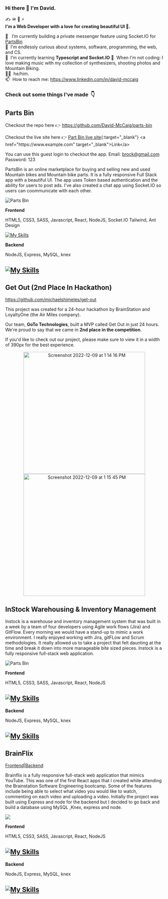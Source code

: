### Hi there 👋 I'm David.

✍️ 🪖 🚀 ⚡️  
**I'm a Web Developer with a love for creating beautiful UI 🌄.**

💼 &nbsp; I’m currently building a private messenger feature using Socket.IO for [PartsBin](https://github.com/David-McCaig/parts-bin)   
🔭 &nbsp;I'm endlessly curious about systems, software, programming, the web, and CS.  
🌱 &nbsp;I’m currently learning **Typescript and Socket.IO** 
🎹 &nbsp;When I'm not coding: I love making music with my collection of synthesizers, shooting photos and Mountain Biking.   
🙋‍♂️ &nbsp;he/him.
<br> 📫 &nbsp;How to reach me: https://www.linkedin.com/in/david-mccaig </br>


<h3>Check out some things I've made &nbsp;👇</h3>



## Parts Bin
Checkout the repo here 👉 https://github.com/David-McCaig/parts-bin

Checkout the live site here 👉   [Part Bin live site]([https://www.example.com](https://imaginative-sfogliatella-45400a.netlify.app/)){:target="_blank"}
<a href="https://www.example.com" target="_blank">Link</a>

You can use this guest login to checkout the app. Email: brock@gmail.com  Password: 123

PartsBin is an online marketplace for buying and selling new and used Mountain bikes and Mountain bike parts. It is a fully responsive Full Stack app with a beautiful UI. The app uses Token based authentication and the ability for users to post ads. I've also created a chat app using Socket.IO so users can coommunicate with each other.

![Parts Bin](parts-bin-two.gif)





**Frontend**

HTML5, CSS3, SASS, Javascript, React, NodeJS, Socket.IO Tailwind, Ant Design

[![My Skills](https://skillicons.dev/icons?i=js,html,css,sass,react,nodejs,tailwind)](https://skillicons.dev)

<!-- ![Rhythm](https://user-images.githubusercontent.com/79873814/203249486-3794e86f-7cc8-425d-938f-952430830632.gif) -->

    
**Backend**

NodeJS, Express, MySQL, knex

## [![My Skills](https://skillicons.dev/icons?i=nodejs,express,mysql,knex)](https://skillicons.dev)
##
 
 ## Get Out (2nd Place In Hackathon)
 https://github.com/michaelshimeles/get-out

This project was created for a 24-hour hackathon by BrainStation and LoyaltyOne (the Air Miles company).

Our team, **GoTo Technologies**, built a MVP called Get Out in just 24 hours. We're proud to say that we came in **2nd place in the competition**.

If you'd like to check out our project, please make sure to view it in a width of 390px for the best experience.

<p align="center">
<img width="388" alt="Screenshot 2022-12-09 at 1 14 16 PM" src="https://user-images.githubusercontent.com/69605071/206766516-9c913f20-1045-4bce-bb29-5b1a4ed3d053.png">              
<img width="388" alt="Screenshot 2022-12-09 at 1 15 45 PM" src="https://user-images.githubusercontent.com/69605071/206766670-93b0e791-f15d-4829-b355-4796859612fe.png">
</p>

## InStock Warehousing & Inventory Management

Instock is a warehouse and inventory management system that was built in a week by a team of four developers using Agile work flows (Jira) and GitFlow. Every morning we would have a stand-up to mimic a work environment. I really enjoyed working with Jira, gitFLow and Scrum methodologies. It really allowed us to take a project that felt daunting at the time and break it down into more manageable bite sized pieces. Instock is a fully responsive full-stack web application.    

![Parts Bin](instock.gif)

**Frontend**

HTML5, CSS3, SASS, Javascript, React, NodeJS

## [![My Skills](https://skillicons.dev/icons?i=js,html,css,sass,react,nodejs)](https://skillicons.dev)

**Backend**

NodeJS, Express, MySQL, knex

## [![My Skills](https://skillicons.dev/icons?i=nodejs,express,mysql,knex)](https://skillicons.dev)
##

## BrainFlix
 [Frontend](https://github.com/David-McCaig/david-mccaig-brainflix)|[Backend](https://github.com/David-McCaig/david-mccaig-brainflix-server)


Brainflix is a fully responsive full-stack web application that mimics YouTube.  This was one of the first React apps that I created while attending the Brainstation Software Engineering bootcamp.  Some of the features include being able to select what video you would like to watch, commenting on each video and uploading a video. Initially the project was built using Express and node for the backend but I decided to go back and build a database using MySQL ,Knex, express and node.

![](brain.gif)

**Frontend**

HTML5, CSS3, SASS, Javascript, React, NodeJS

## [![My Skills](https://skillicons.dev/icons?i=js,html,css,sass,react,nodejs)](https://skillicons.dev)

**Backend**

NodeJS, Express, MySQL, knex

## [![My Skills](https://skillicons.dev/icons?i=nodejs,express,mysql,knex)](https://skillicons.dev)
##



